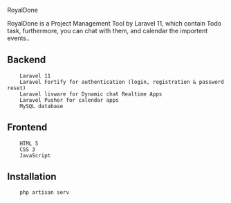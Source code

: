 RoyalDone

RoyalDone is a Project Management Tool by Laravel 11, which contain Todo task, furthermore, you can chat with them, and calendar the importent events..

## Backend
        Laravel 11
        Laravel Fortify for authentication (login, registration & password reset)
        Laravel livware for Dynamic chat Realtime Apps 
        Laravel Pusher for calendar apps
        MySQL database

## Frontend

        HTML 5
        CSS 3
        JavaScript

## Installation
        php artisan serv
